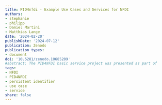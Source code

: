 ```yaml
---
title: PID4nfdi - Example Use Cases and Services for NFDI
authors:
- stephanie
- philipp
- Daniel Martini
- Matthias Lange
date: '2024-02-20'
publishDate: '2024-07-12'
publication: Zenodo
publication_types:
- document
doi: '10.5281/zenodo.10685209'
#abstract: The PID4NFDI basic service project was presented as part of the NFDITalks: Persistent identifiers (PIDs) are central to FAIR research data management. However, different disciplines and different resources result in diverse requirements and the different NFDI consortia have different levels of maturity in PID implementation. PID4NFDI will design a work programme to build an NFDI foundation service on established PID infrastructures.
tags:
- NFDI
- PID4NFDI
- persistent identifier
- use case
- service
share: false
---
```

